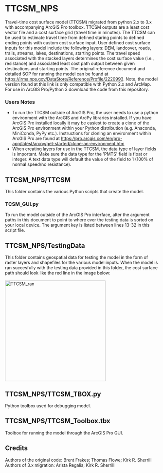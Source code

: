 # TTCSM_NPS
Travel-time cost surface model (TTCSM) migrated from python 2.x to 3.x with accompanying ArcGIS Pro toolbox. TTCSM outputs are a least cost vector file and a cost surface grid (travel time in minutes). The TTCSM can be used to estimate travel time from defined staring points to defined ending points with custom cost surface input.
User defined cost surface inputs for this model include the following layers: DEM, landcover, roads, trails, streams, lakes, destinations, starting points. 
The travel speed associated with the stacked layers determines the cost surface value (i.e., resistance) and associated least cost path output between given destinations and starting points.
The original reference document and detailed SOP for running the model can be found at https://irma.nps.gov/DataStore/Reference/Profile/2220993. Note, the model version found at this link is only compatible with Python 2.x and ArcMap. For use in ArcGIS Pro/Python 3 download the code from this repository.
### Users Notes ###
- To run the TTCSM outside of ArcGIS Pro, the user needs to use a python environment with the ArcGIS and ArcPy libraries installed. If you have ArcGIS Pro installed locally it may be easiest to create a clone of the ArcGIS Pro environment within your Python distribution (e.g. Anaconda, MiniConda, PyPy etc.). Instructions for cloning an environment within ArcGIS Pro are found at https://pro.arcgis.com/en/pro-app/latest/arcpy/get-started/clone-an-environment.htm 
- When creating layers for use in the TTCSM, the data type of layer fields is important. Make sure the data type for the 'PMTS' field is float or integer. A text data type will default the value of the field to 1 (100% of normal speed/no resistance).
## TTCSM_NPS/TTCSM ##
This folder contains the various Python scripts that create the model.
### TCSM_GUI.py
To run the model outside of the ArcGIS Pro interface, alter the argument paths in this document to point to where ever the testing data is sorted on your local device. The argument key is listed between lines 13-32 in this script file.
## TTCSM_NPS/TestingData ##
This folder contains geospatial data for testing the model in the form of raster layers and shapefiles for the various model inputs. When the model is ran succesfully with the testing data provided in this folder, the cost surface path should look like the red line in the image below:  <br /> <br> <img width="330" alt="TTCSM_ran" src="https://github.com/aristaregalia/TTCSM_NPS/assets/123115368/5b178b36-fe7b-4f0e-a880-95c5843ec38d"> </br>
## TTCSM_NPS/TTCSM_TBOX.py
Python toolbox used for debugging model. 
## TTCSM_NPS/TTCSM_Toolbox.tbx
Toolbox for running the model through the ArcGIS Pro GUI.

## Credits ##
Authors of the original code: Brent Frakes; Thomas Flowe; Kirk R. Sherrill
</br> Authors of 3.x migration: Arista Regalia; Kirk R. Sherrill
